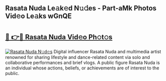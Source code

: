 ## Rasata Nuda Le𝚊k𝚎d N𝚞𝚍es - Part-aMk Photos Vid𝚎o Le𝚊ks wGnQE

# <h2><a href="http://fbbo5zf.evod.top/?m=Rasata+Nuda">🔗 👉🔴 Rasata Nuda Vid𝚎o Ph𝚘t𝚘s</a></h2>

[![Rasata Nuda N𝚞d𝚎s](https://i.imgur.com/8V9OHl7.gif)](http://fbbo5zf.evod.top/?m=Rasata+Nuda)
Digital influencer Rasata Nuda and multimedia artist renowned for sharing lifestyle and dance-related content via solo and collaborative performances and brief vlogs. A public figure Rasata Nuda is an individual whose actions, beliefs, or achievements are of interest to the public. 
